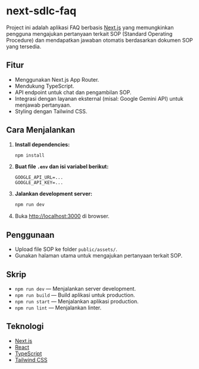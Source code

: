 # next-sdlc-faq

Project ini adalah aplikasi FAQ berbasis [Next.js](https://nextjs.org) yang memungkinkan pengguna mengajukan pertanyaan terkait SOP (Standard Operating Procedure) dan mendapatkan jawaban otomatis berdasarkan dokumen SOP yang tersedia.

## Fitur

- Menggunakan Next.js App Router.
- Mendukung TypeScript.
- API endpoint untuk chat dan pengambilan SOP.
- Integrasi dengan layanan eksternal (misal: Google Gemini API) untuk menjawab pertanyaan.
- Styling dengan Tailwind CSS.

## Cara Menjalankan

1. **Install dependencies:**
   ```bash
   npm install
   ```

2. **Buat file `.env` dan isi variabel berikut:**
   ```
   GOOGLE_API_URL=...
   GOOGLE_API_KEY=...
   ```

3. **Jalankan development server:**
   ```bash
   npm run dev
   ```

4. Buka [http://localhost:3000](http://localhost:3000) di browser.

## Penggunaan

- Upload file SOP ke folder `public/assets/`.
- Gunakan halaman utama untuk mengajukan pertanyaan terkait SOP.

## Skrip

- `npm run dev` — Menjalankan server development.
- `npm run build` — Build aplikasi untuk production.
- `npm run start` — Menjalankan aplikasi production.
- `npm run lint` — Menjalankan linter.

## Teknologi

- [Next.js](https://nextjs.org)
- [React](https://react.dev)
- [TypeScript](https://www.typescriptlang.org)
- [Tailwind CSS](https://tailwindcss.com)